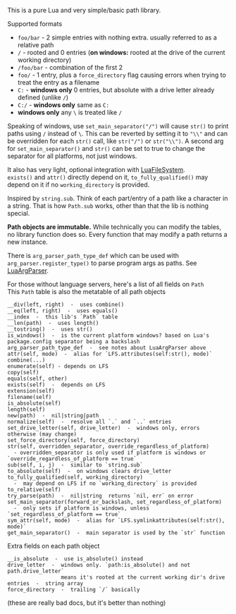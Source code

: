 
This is a pure Lua and very simple/basic path library.

Supported formats
- `foo/bar` - 2 simple entries with nothing extra. usually referred to as a relative path
- `/` - rooted and 0 entries (**on windows:** rooted at the drive of the current working directory)
- `/foo/bar` - combination of the first 2
- `foo/` - 1 entry, plus a `force_directory` flag causing errors when trying to treat the entry as a filename
- `C:` - **windows only** 0 entries, but absolute with a drive letter already defined (unlike `/`)
- `C:/` - **windows only** same as `C:`
- **windows only** any `\` is treated like `/`

Speaking of windows, use `set_main_separator("/")` will cause `str()` to print paths using `/` instead of `\`. This can be reverted by setting it to `"\\"` and can be overridden for each `str()` call, like `str("/")` or `str("\\")`. A second arg for `set_main_separator()` and `str()` can be set to true to change the separator for all platforms, not just windows.

It also has very light, optional integration with [LuaFileSystem](https://keplerproject.github.io/luafilesystem/).\
`exists()` and `attr()` directly depend on it, `to_fully_qualified()` may depend on it if no `working_directory` is provided.

Inspired by `string.sub`. Think of each part/entry of a path like a character in a string.
That is how `Path.sub` works, other than that the lib is nothing special.

**Path objects are immutable.** While technically you can modify the tables, no library function does so. Every function that may modify a path returns a new instance.

There is `arg_parser_path_type_def` which can be used with
`arg_parser.register_type()` to parse program args as paths.
See [LuaArgParser](https://github.com/JanSharp/LuaArgParser).

<!-- cSpell:ignore metatable -->

For those without language servers, here's a list of all fields on `Path`\
This `Path` table is also the metatable of all path objects
```
__div(left, right)  -  uses combine()
__eq(left, right)  -  uses equals()
__index  -  this lib's `Path` table
__len(path)  -  uses length()
__tostring()  -  uses str()
is_windows()  -  is the current platform windows? based on Lua's package.config separator being a backslash
arg_parser_path_type_def  -  see notes about LuaArgParser above
attr(self, mode)  -  alias for `LFS.attributes(self:str(), mode)`
combine(...)
enumerate(self) - depends on LFS
copy(self)
equals(self, other)
exists(self)  -  depends on LFS
extension(self)
filename(self)
is_absolute(self)
length(self)
new(path)  -  nil|string|path
normalize(self)  -  resolve all `.` and `..` entries
set_drive_letter(self, drive_letter)  -  windows only, errors otherwise (may change)
set_force_directory(self, force_directory)
str(self, overridden_separator, override_regardless_of_platform)
  - overridden_separator is only used if platform is windows or `override_regardless_of_platform == true`
sub(self, i, j)  -  similar to `string.sub`
to_absolute(self)  -  on windows clears drive_letter
to_fully_qualified(self, working_directory)
  -  may depend on LFS if no `working_directory` is provided
to_relative(self)
try_parse(path)  -  nil|string  returns `nil, err` on error
set_main_separator(forward_or_backslash, set_regardless_of_platform)
  -  only sets if platform is windows, unless `set_regardless_of_platform == true`
sym_attr(self, mode)  -  alias for `LFS.symlinkattributes(self:str(), mode)`
get_main_separator()  -  main separator is used by the `str` function
```

Extra fields on each path object
```
__is_absolute  -  use is_absolute() instead
drive_letter  -  windows only. `path:is_absolute() and not path.drive_letter`
                 means it's rooted at the current working dir's drive
entries  -  string array
force_directory  -  trailing `/` basically
```

(these are really bad docs, but it's better than nothing)
